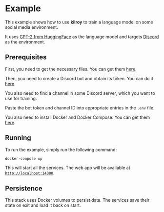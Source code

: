 # Example

This example shows how to use **kilroy**
to train a language model on some social media environment.

It uses
[GPT-2 from HuggingFace](https://huggingface.co/gpt2) as the language model
and targets [Discord](https://discord.com) as the environment.

## Prerequisites

First, you need to get the necessary files.
You can get them [here](https://github.com/kilroybot/kilroy/tree/main/example).

Then, you need to create a Discord bot and obtain its token.
You can do it [here](https://discord.com/developers/applications).

You also need to find a channel in some Discord server,
which you want to use for training.

Paste the bot token and channel ID into appropriate entries in the `.env` file.

You also need to install Docker and Docker Compose.
You can get them [here](https://docs.docker.com/get-docker).

## Running

To run the example, simply run the following command:

```bash
docker-compose up
```

This will start all the services.
The web app will be available at
[`http://localhost:14000`](http://localhost:14000).

## Persistence

This stack uses Docker volumes to persist data.
The services save their state on exit and load it back on start.
